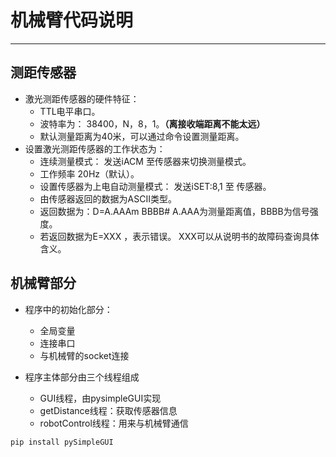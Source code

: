 # 机械臂代码说明


 
----
## 测距传感器
* 激光测距传感器的硬件特征：
  * TTL电平串口。
  * 波特率为： 38400，N，8，1。**（离接收端距离不能太远）**
  * 默认测量距离为40米，可以通过命令设置测量距离。
* 设置激光测距传感器的工作状态为：
  * 连续测量模式： 发送iACM 至传感器来切换测量模式。
  * 工作频率 20Hz（默认）。
  * 设置传感器为上电自动测量模式： 发送iSET:8,1 至 传感器。
  * 由传感器返回的数据为ASCII类型。
  * 返回数据为：D=A.AAAm BBBB# A.AAA为测量距离值，BBBB为信号强度。
  * 若返回数据为E=XXX ，表示错误。 XXX可以从说明书的故障码查询具体含义。

## 机械臂部分
* 程序中的初始化部分：
  * 全局变量
  * 连接串口
  * 与机械臂的socket连接
  

* 程序主体部分由三个线程组成
  * GUI线程，由pysimpleGUI实现
  * getDistance线程：获取传感器信息
  * robotControl线程：用来与机械臂通信

```python
pip install pySimpleGUI
```
